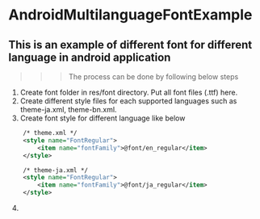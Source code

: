 # AndroidMultilanguageFontExample
## This is an example of different font for different language in android application
>>> The process can be done by following below steps
1. Create font folder in res/font directory. Put all font files (.ttf) here.
2. Create different style files for each supported languages such as theme-ja.xml, theme-bn.xml. 
3. Create font style for different language like below 
```xml
    /* theme.xml */
    <style name="FontRegular">
        <item name="fontFamily">@font/en_regular</item>
    </style>
```
```xml
    /* theme-ja.xml */
    <style name="FontRegular">
        <item name="fontFamily">@font/ja_regular</item>
    </style>
```
4.
